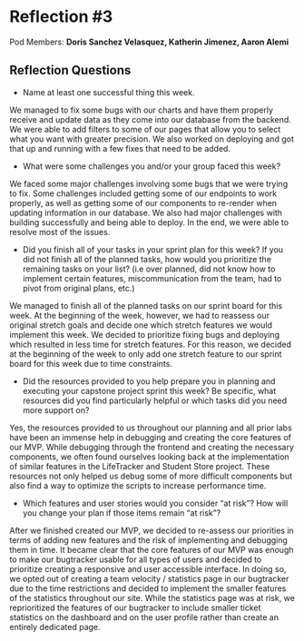 # Reflection #3

Pod Members: **Doris Sanchez Velasquez, Katherin Jimenez, Aaron Alemi**

## Reflection Questions

* Name at least one successful thing this week.

We managed to fix some bugs with our charts and have them properly receive and update data as they come into our database from the backend. We were able to add filters to some of our pages that allow you to select what you want with greater precision. We also worked on deploying and got that up and running with a few fixes that need to be added. 

* What were some challenges you and/or your group faced this week?

We faced some major challenges involving some bugs that we were trying to fix. Some challenges included getting some of our endpoints to work properly, as well as getting some of our components to re-render when updating information in our database. We also had major challenges with building successfully and being able to deploy. In the end, we were able to resolve most of the issues.

* Did you finish all of your tasks in your sprint plan for this week? If you did not finish all of the planned tasks, how would you prioritize the remaining tasks on your list?  (i.e over planned, did not know how to implement certain features, miscommunication from the team, had to pivot from original plans, etc.)

 We managed to finish all of the planned tasks on our sprint board for this week. At the beginning of the week, however, we had to reassess our original stretch goals and decide one which stretch features we would implement this week. We decided to prioritize fixing bugs and deploying which resulted in less time for stretch features. For this reason, we decided at the beginning of the week to only add one stretch feature to our sprint board for this week due to time constraints. 

* Did the resources provided to you help prepare you in planning and executing your capstone project sprint this week? Be specific, what resources did you find particularly helpful or which tasks did you need more support on?

Yes, the resources provided to us throughout our planning and all prior labs have been an immense help in debugging and creating the core features of our MVP. While debugging through the frontend and creating the necessary components, we often found ourselves looking back at the implementation of similar features in the LifeTracker and Student Store project. These resources not only helped us debug some of more difficult components but also find a way to optimize the scripts to increase performance time.


* Which features and user stories would you consider “at risk”? How will you change your plan if those items remain “at risk”?

After we finished created our MVP, we decided to re-assess our priorities in terms of adding new features and the risk of implementing and debugging them in time. It became clear that the core features of our MVP was enough to make our bugtracker usable for all types of users and decided to prioritize creating a responsive and user accessible interface. In doing so, we opted out of creating a team velocity / statistics page in our bugtracker due to the time restrictions and decided to implement the smaller features of the statistics throughout our site. While the statistics page was at risk, we reprioritized the features of our bugtracker to include smaller ticket statistics on the dashboard and on the user profile rather than create an entirely dedicated page.
